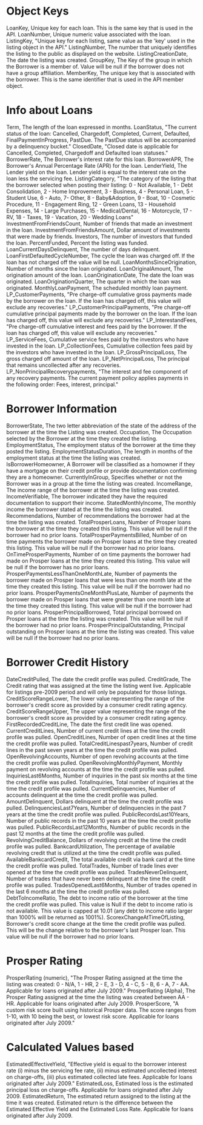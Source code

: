 # Object Keys
LoanKey, Unique key for each loan. This is the same key that is used in the API.
LoanNumber, Unique numeric value associated with the loan.
ListingKey, "Unique key for each listing, same value as the 'key' used in the listing object in the API."
ListingNumber, The number that uniquely identifies the listing to the public as displayed on the website.
ListingCreationDate, The date the listing was created.
GroupKey, The Key of the group in which the Borrower is a member of. Value will be null if the borrower does not have a group affiliation.
MemberKey, The unique key that is associated with the borrower. This is the same identifier that is used in the API member object.

# Info about Loans
Term, The length of the loan expressed in months.
LoanStatus, "The current status of the loan: Cancelled, Chargedoff, Completed, Current, Defaulted, FinalPaymentInProgress, PastDue. The PastDue status will be accompanied by a delinquency bucket."
ClosedDate, "Closed date is applicable for Cancelled, Completed, Chargedoff and Defaulted loan statuses."
BorrowerRate, The Borrower's interest rate for this loan.
BorrowerAPR, The Borrower's Annual Percentage Rate (APR) for the loan.
LenderYield, The Lender yield on the loan. Lender yield is equal to the interest rate on the loan less the servicing fee.
ListingCategory, "The category of the listing that the borrower selected when posting their listing: 0 - Not Available, 1 - Debt Consolidation, 2 - Home Improvement, 3 - Business, 4 - Personal Loan, 5 - Student Use, 6 - Auto, 7- Other, 8 - Baby&Adoption, 9 - Boat, 10 - Cosmetic Procedure, 11 - Engagement Ring, 12 - Green Loans, 13 - Household Expenses, 14 - Large Purchases, 15 - Medical/Dental, 16 - Motorcycle, 17 - RV, 18 - Taxes, 19 - Vacation, 20 - Wedding Loans"
InvestmentFromFriendsCount, Number of friends that made an investment in the loan.
InvestmentFromFriendsAmount, Dollar amount of investments that were made by friends.
Investors, The number of investors that funded the loan.
PercentFunded, Percent the listing was funded.
LoanCurrentDaysDelinquent, The number of days delinquent.
LoanFirstDefaultedCycleNumber, The cycle the loan was charged off. If the loan has not charged off the value will be null.
LoanMonthsSinceOrigination, Number of months since the loan originated.
LoanOriginalAmount, The origination amount of the loan.
LoanOriginationDate, The date the loan was originated.
LoanOriginationQuarter, The quarter in which the loan was originated.
MonthlyLoanPayment, The scheduled monthly loan payment.
LP_CustomerPayments, "Pre charge-off cumulative gross payments made by the borrower on the loan. If the loan has charged off, this value will exclude any recoveries."
LP_CustomerPrincipalPayments, "Pre charge-off cumulative principal payments made by the borrower on the loan. If the loan has charged off, this value will exclude any recoveries."
LP_InterestandFees, "Pre charge-off cumulative interest and fees paid by the borrower. If the loan has charged off, this value will exclude any recoveries."
LP_ServiceFees, Cumulative service fees paid by the investors who have invested in the loan.
LP_CollectionFees, Cumulative collection fees paid by the investors who have invested in the loan.
LP_GrossPrincipalLoss, The gross charged off amount of the loan.
LP_NetPrincipalLoss, The principal that remains uncollected after any recoveries.
LP_NonPrincipalRecoverypayments, "The interest and fee component of any recovery payments. The current payment policy applies payments in the following order: Fees, interest, principal."

# Borrower Information
BorrowerState, The two letter abbreviation of the state of the address of the borrower at the time the Listing was created.
Occupation, The Occupation selected by the Borrower at the time they created the listing.
EmploymentStatus, The employment status of the borrower at the time they posted the listing.
EmploymentStatusDuration, The length in months of the employment status at the time the listing was created.
IsBorrowerHomeowner, A Borrower will be classified as a homowner if they have a mortgage on their credit profile or provide documentation confirming they are a homeowner.
CurrentlyInGroup, Specifies whether or not the Borrower was in a group at the time the listing was created.
IncomeRange, The income range of the borrower at the time the listing was created.
IncomeVerifiable, The borrower indicated they have the required documentation to support their income.
StatedMonthlyIncome, The monthly income the borrower stated at the time the listing was created.
Recommendations, Number of recommendations the borrower had at the time the listing was created.
TotalProsperLoans, Number of Prosper loans the borrower at the time they created this listing. This value will be null if the borrower had no prior loans.
TotalProsperPaymentsBilled, Number of on time payments the borrower made on Prosper loans at the time they created this listing. This value will be null if the borrower had no prior loans.
OnTimeProsperPayments, Number of on time payments the borrower had made on Prosper loans at the time they created this listing. This value will be null if the borrower has no prior loans.
ProsperPaymentsLessThanOneMonthLate, Number of payments the borrower made on Prosper loans that were less than one month late at the time they created this listing. This value will be null if the borrower had no prior loans.
ProsperPaymentsOneMonthPlusLate, Number of payments the borrower made on Prosper loans that were greater than one month late at the time they created this listing. This value will be null if the borrower had no prior loans.
ProsperPrincipalBorrowed, Total principal borrowed on Prosper loans at the time the listing was created. This value will be null if the borrower had no prior loans.
ProsperPrincipalOutstanding, Principal outstanding on Prosper loans at the time the listing was created. This value will be null if the borrower had no prior loans.

# Borrower Credit History
DateCreditPulled, The date the credit profile was pulled.
CreditGrade, The Credit rating that was assigned at the time the listing went live. Applicable for listings pre-2009 period and will only be populated for those listings.
CreditScoreRangeLower, The lower value representing the range of the borrower's credit score as provided by a consumer credit rating agency.
CreditScoreRangeUpper, The upper value representing the range of the borrower's credit score as provided by a consumer credit rating agency.
FirstRecordedCreditLine, The date the first credit line was opened.
CurrentCreditLines, Number of current credit lines at the time the credit profile was pulled.
OpenCreditLines, Number of open credit lines at the time the credit profile was pulled.
TotalCreditLinespast7years, Number of credit lines in the past seven years at the time the credit profile was pulled.
OpenRevolvingAccounts, Number of open revolving accounts at the time the credit profile was pulled.
OpenRevolvingMonthlyPayment, Monthly payment on revolving accounts at the time the credit profile was pulled.
InquiriesLast6Months, Number of inquiries in the past six months at the time the credit profile was pulled.
TotalInquiries, Total number of inquiries at the time the credit profile was pulled.
CurrentDelinquencies, Number of accounts delinquent at the time the credit profile was pulled.
AmountDelinquent, Dollars delinquent at the time the credit profile was pulled.
DelinquenciesLast7Years, Number of delinquencies in the past 7 years at the time the credit profile was pulled.
PublicRecordsLast10Years, Number of public records in the past 10 years at the time the credit profile was pulled.
PublicRecordsLast12Months, Number of public records in the past 12 months at the time the credit profile was pulled.
RevolvingCreditBalance, Dollars of revolving credit at the time the credit profile was pulled.
BankcardUtilization, The percentage of available revolving credit that is utilized at the time the credit profile was pulled.
AvailableBankcardCredit, The total available credit via bank card at the time the credit profile was pulled.
TotalTrades, Number of trade lines ever opened at the time the credit profile was pulled.
TradesNeverDelinquent, Number of trades that have never been delinquent at the time the credit profile was pulled.
TradesOpenedLast6Months, Number of trades opened in the last 6 months at the time the credit profile was pulled.
DebtToIncomeRatio, The debt to income ratio of the borrower at the time the credit profile was pulled. This value is Null if the debt to income ratio is not available. This value is capped at 10.01 (any debt to income ratio larger than 1000% will be returned as 1001%).
ScorexChangeAtTimeOfListing, Borrower's credit score change at the time the credit profile was pulled. This will be the change relative to the borrower's last Prosper loan. This value will be null if the borrower had no prior loans.

# Prosper Rating
ProsperRating (numeric), "The Prosper Rating assigned at the time the listing was created: 0 - N/A, 1 - HR, 2 - E, 3 - D, 4 - C, 5 - B, 6 - A, 7 - AA. Applicable for loans originated after July 2009."
ProsperRating (Alpha), The Prosper Rating assigned at the time the listing was created between AA - HR. Applicable for loans originated after July 2009.
ProsperScore, "A custom risk score built using historical Prosper data. The score ranges from 1-10, with 10 being the best, or lowest risk score. Applicable for loans originated after July 2009."

# Calculated Values based
EstimatedEffectiveYield, "Effective yield is equal to the borrower interest rate (i) minus the servicing fee rate, (ii) minus estimated uncollected interest on charge-offs, (iii) plus estimated collected late fees. Applicable for loans originated after July 2009."
EstimatedLoss, Estimated loss is the estimated principal loss on charge-offs. Applicable for loans originated after July 2009.
EstimatedReturn, The estimated return assigned to the listing at the time it was created. Estimated return is the difference between the Estimated Effective Yield and the Estimated Loss Rate. Applicable for loans originated after July 2009.
